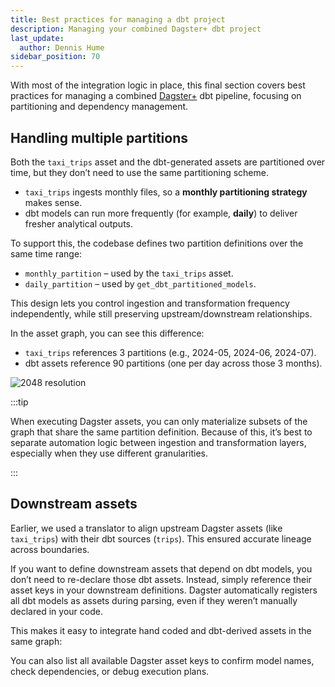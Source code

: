 ```yaml
---
title: Best practices for managing a dbt project
description: Managing your combined Dagster+ dbt project
last_update:
  author: Dennis Hume
sidebar_position: 70
---
```


With most of the integration logic in place, this final section covers best practices for managing a combined [Dagster+](/deployment/dagster-plus) dbt pipeline, focusing on partitioning and dependency management.

## Handling multiple partitions

Both the `taxi_trips` asset and the dbt-generated assets are partitioned over time, but they don’t need to use the same partitioning scheme.

- `taxi_trips` ingests monthly files, so a **monthly partitioning strategy** makes sense.
- dbt models can run more frequently (for example, **daily**) to deliver fresher analytical outputs.

To support this, the codebase defines two partition definitions over the same time range:

- `monthly_partition` – used by the `taxi_trips` asset.
- `daily_partition` – used by `get_dbt_partitioned_models`.

<CodeExample
  path="docs_projects/project_dbt/src/project_dbt/defs/partitions.py"
  language="python"
  title="src/project_dbt/defs/partitions.py"
/>

This design lets you control ingestion and transformation frequency independently, while still preserving upstream/downstream relationships.

In the asset graph, you can see this difference:

- `taxi_trips` references 3 partitions (e.g., 2024-05, 2024-06, 2024-07).
- dbt assets reference 90 partitions (one per day across those 3 months).

![2048 resolution](/images/examples/dbt/asset_graph_partitions.png)

:::tip

When executing Dagster assets, you can only materialize subsets of the graph that share the same partition definition. Because of this, it’s best to separate automation logic between ingestion and transformation layers, especially when they use different granularities.

:::

## Downstream assets

Earlier, we used a translator to align upstream Dagster assets (like `taxi_trips`) with their dbt sources (`trips`). This ensured accurate lineage across boundaries.

If you want to define downstream assets that depend on dbt models, you don’t need to re-declare those dbt assets. Instead, simply reference their asset keys in your downstream definitions. Dagster automatically registers all dbt models as assets during parsing, even if they weren’t manually declared in your code.

This makes it easy to integrate hand coded and dbt-derived assets in the same graph:

<CodeExample
  path="docs_projects/project_dbt/src/project_dbt/defs/assets/metrics.py"
  language="python"
  title="src/project_dbt/defs/assets/metrics.py"
/>

You can also list all available Dagster asset keys to confirm model names, check dependencies, or debug execution plans.
